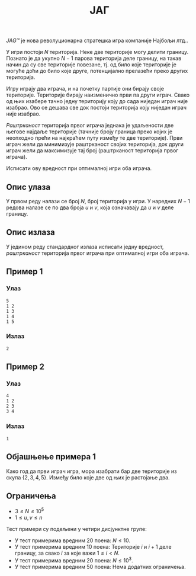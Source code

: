 ﻿---
title: ЈАГ
timelimit: 1.0 # у секундама
memlimit: 64   # y MB
owner: takprog # власник је онај ко ради на задатку
origin: # опционо (ако се зна одакле је задатак преузет, пожељно је навести извор)
tags: [] # сваки задатак може бити означен према унапред договореној листи ознака
status: KOMPLETAN # један од: "IZRADA", "PREGLED" или "KOMPLETAN".
status-date: 2024-08-15 # датум у формату YYYY-MM-DD од када је задатак у наведеном статусу
crafted-dir: testcases
solutions:
  - name: ex0
    lang: [cpp]
    desc: ""
    tags: []
---

_JAG™_ је нова револуционарна стратешка игра компаније Најбољи лтд..


У игри постоји $N$ територија. Неке две територије могу делити границу. Познато је да укупно $N-1$ парова територија деле границу, на такав начин да су све територије повезане, тј. од било које територије је могуће доћи до било које друге, потенцијално прелазећи преко других територија.


Игру играју два играча, и на почетку партије они бирају своје територије. Територије бирају наизменично први па други играч. Свако од њих изабере тачно једну територију коју до сада ниједан играч није изабрао. Ово се дешава све док постоји територија коју ниједан играч није изабрао.

*Раштрканост* територија првог играча једнака је удаљености две његове најдаље територије (тачније броју граница преко којих је неопходно прећи на најкраћем путу између те две територије). Први играч жели да минимизује раштрканост својих територија, док други играч жели да максимизује тај број (раштрканост територија првог играча).


Исписати ову вредност при оптималној игри оба играча.


## Опис улаза

У првом реду налази се број $N$, број територија у игри.
У наредних $N-1$ редова налазе се по два броја $u$ и $v$, која означавају да $u$ и $v$ деле границу.

## Опис излаза

У једином реду стандардног излаза исписати једну вредност, *раштрканост* територија првог играча при оптималној игри оба играча.

## Пример 1

### Улаз

~~~
5
1 2
1 3
1 4
1 5
~~~

### Излаз

~~~
2
~~~

## Пример 2

### Улаз

~~~
4
1 2
2 3
3 4
~~~

### Излаз

~~~
1
~~~

## Објашњење примера 1
Како год да први играч игра, мора изабрати бар две територије из скупа $\{2,3,4,5\}$. Између било које две од њих је растојање два.

## Ограничења
* $3 \leq N \leq 10^{5}$
* $1 \leq u, v \leq n$

Тест примери су подељени у четири дисјунктне групе:

* У тест примерима вредним 20 поена: $N \leq 10$.
* У тест примерима вредним 10 поена: Територије $i$ и $i+1$ деле границу, за свако $i$ за које важи $1 \leq i < N$.
* У тест примерима вредним 20 поена: $N \leq 10^3$.
* У тест примерима вредним 50 поена: Нема додатних ограничења.
